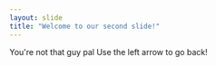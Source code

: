 ```yaml
---
layout: slide
title: "Welcome to our second slide!"
---
```

You're not that guy pal
Use the left arrow to go back!
